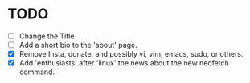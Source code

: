 # TODO

- [ ] Change the Title
- [ ] Add a short bio to the 'about' page.
- [x] Remove Insta, donate, and possibly vi, vim, emacs, sudo, or others.
- [x] Add 'enthusiasts' after 'linux' the news about the new neofetch command.
